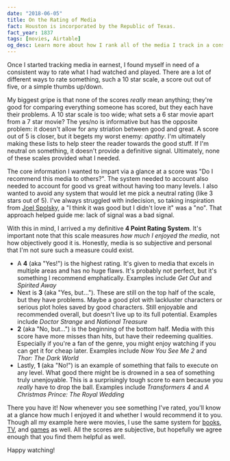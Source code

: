 ```yaml
---
date: "2018-06-05"
title: On the Rating of Media
fact: Houston is incorporated by the Republic of Texas.
fact_year: 1837
tags: [movies, Airtable]
og_desc: Learn more about how I rank all of the media I track in a consistent manner
---
```


Once I started tracking media in earnest, I found myself in need of a consistent way to rate what I had watched and played. There are a lot of different ways to rate something, such a 10 star scale, a score out out of five, or a simple thumbs up/down.

My biggest gripe is that none of the scores _really_ mean anything; they're good for comparing everything someone has scored, but they each have their problems. A 10 star scale is too wide; what sets a 6 star movie apart from a 7 star movie? The yes/no is informative but has the opposite problem: it doesn't allow for any striation between good and great. A score out of 5 is closer, but it begets my worst enemy: _apathy_. I'm ultimately making these lists to help steer the reader towards the good stuff. If I'm neutral on something, it doesn't provide a definitive signal. Ultimately, none of these scales provided what I needed.

The core information I wanted to impart via a glance at a score was "Do I recommend this media to others?". The system needed to account also needed to account for good vs great without having too many levels. I also wanted to avoid any system that would let me pick a neutral rating (like 3 stars out of 5). I've always struggled with indecision, so taking inspiration from [Joel Spolsky](https://www.joelonsoftware.com/2006/10/25/the-guerrilla-guide-to-interviewing-version-30/), a "I think it was good but I didn't love it" was a "no". That approach helped guide me: lack of signal was a bad signal.

With this in mind, I arrived a my definitive **4 Point Rating System**. It's important note that this scale measures _how much I enjoyed the media_, not how objectively good it is. Honestly, media is so subjective and personal that I'm not sure such a measure could exist.

- A **4** (aka "Yes!") is the highest rating. It's given to media that excels in multiple areas and has no huge flaws. It's probably not perfect, but it's something I recommend emphatically. Examples include _Get Out_ and _Spirited Away_
- Next is **3** (aka "Yes, but..."). These are still on the top half of the scale, but they have problems. Maybe a good plot with lackluster characters or serious plot holes saved by good characters. Still enjoyable and recommended overall, but doesn't live up to its full potential. Examples include _Doctor Strange_ and _National Treasure_
- **2** (aka "No, but...") is the beginning of the bottom half. Media with this score have more misses than hits, but have their redeeming qualities. Especially if you're a fan of the genre, you might enjoy watching if you can get it for cheap later. Examples include _Now You See Me 2_ and _Thor: The Dark World_
- Lastly, **1** (aka "No!") is an example of something that fails to execute on any level. What good there might be is drowned in a sea of something truly unenjoyable. This is a surprisingly tough score to earn because you _really_ have to drop the ball. Examples include _Transformers 4_ and _A Christmas Prince: The Royal Wedding_

There you have it! Now whenever you see something I've rated, you'll know at a glance how much I enjoyed it and whether I would recommend it to you. Though all my example here were movies, I use the same system for [books](https://airtable.com/shr4iBau1Ewwu5kxB), [TV](https://airtable.com/shrCR6Pl3KdNZ1Xru), and [games](https://airtable.com/shrJvjcnh0psf3ha6) as well. All the scores are subjective, but hopefully we agree enough that you find them helpful as well.

Happy watching!
